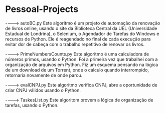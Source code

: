 # Pessoal-Projects

----> autoBC.py
Este algoritmo é um projeto de automação da renovação de livros online, usando o site da Biblioteca Central da UEL (Universidade Estadual de Londrina), o Selenium, o Agendador de Tarefas do Windows e recursos de Python. Ele é reagendado no final de cada execução para evitar dor de cabeça com o trabalho repetitivo de renovar os livros.

----> PrimeNumbersCounts.py
Este algoritmo é uma calculadora de números primos, usando o Python. Foi a primeira vez que trabalhei com a organização de arquivos em Python. Fiz um esquema pensando na lógica de um download de um Torrent, onde o calculo quando interrompido, retornaria novamente de onde parou.

----> evalCNPJ.py
Este algoritmo verifica CNPJ, abre a oportunidade de criar CNPJ válidos usando o Python.

----> TaskesList.py
Este algoritom provem a lógica de organização de tarefas, usando o Python.
